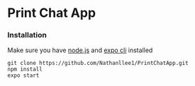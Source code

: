 # Print Chat App

### Installation
Make sure you have [node.js](https://nodejs.org/en/download/) and [expo cli](https://docs.expo.io/workflow/expo-cli/) installed
```
git clone https://github.com/Nathanllee1/PrintChatApp.git
npm install
expo start
```
